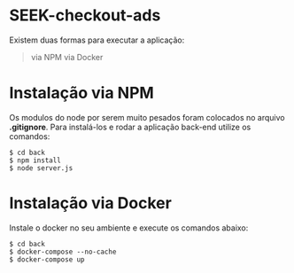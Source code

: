 # SEEK-checkout-ads

Existem duas formas para executar a aplicação:
> via NPM
> via Docker

# Instalação via NPM

Os modulos do node por serem muito pesados foram colocados no arquivo **.gitignore**.
Para instalá-los e rodar a aplicação back-end utilize os comandos:

```
$ cd back
$ npm install
$ node server.js
```

# Instalação via Docker

Instale o docker no seu ambiente e execute os comandos abaixo:

```
$ cd back
$ docker-compose --no-cache
$ docker-compose up
```